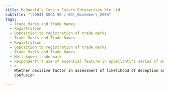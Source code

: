 ```yaml
---
title: McDonald's Corp v Future Enterprises Pte Ltd
subtitle: "[2004] SGCA 50 / 03\_November\_2004"
tags:
  - Trade Marks and Trade Names
  - Registration
  - Opposition to registration of trade marks
  - Trade Marks and Trade Names
  - Registration
  - Opposition to registration of trade marks
  - Trade Marks and Trade Names
  - Well-known trade mark
  - Respondent\'s use of essential feature in appellant\'s series of marks
  - >-
    Whether decisive factor in assessment of likelihood of deception or
    confusion

---
```


